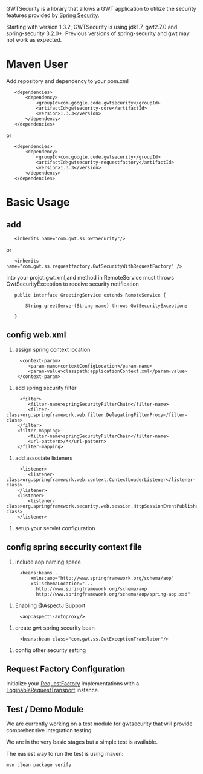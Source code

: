 

GWTSecurity is a library that allows a GWT application to utilize the security features provided by [Spring Security](http://static.springsource.org/spring-security/site).

Starting with version 1.3.2, GWTSecurity is using jdk1.7, gwt2.7.0 and spring-security 3.2.0+.  Previous versions of spring-security and gwt may not work as expected.

# Maven User #
Add repository and dependency to your pom.xml
```
   <dependencies>
       <dependency>
           <groupId>com.google.code.gwtsecurity</groupId>
           <artifactId>gwtsecurity-core</artifactId>
           <version>1.3.3</version>
       </dependency>
   </dependencies>
```
or
```
   <dependencies>
       <dependency>
           <groupId>com.google.code.gwtsecurity</groupId>
           <artifactId>gwtsecurity-requestfactory</artifactId>
           <version>1.3.3</version>
       </dependency>
   </dependencies>
```
# Basic Usage #
## add ##
```
   <inherits name="com.gwt.ss.GwtSecurity"/>
```
or
```
   <inherits name="com.gwt.ss.requestfactory.GwtSecurityWithRequestFactory" />
```
into your projct.gwt.xml,and method in RemoteService must throws GwtSecurityException to receive security notification
```
   public interface GreetingService extends RemoteService {

       String greetServer(String name) throws GwtSecurityException;

   }
```
## config web.xml ##
  1. assign spring context location
```
     <context-param>
        <param-name>contextConfigLocation</param-name>
        <param-value>classpath:applicationContext.xml</param-value>
    </context-param>
```
  1. add spring security filter
```
     <filter>
        <filter-name>springSecurityFilterChain</filter-name>
        <filter-class>org.springframework.web.filter.DelegatingFilterProxy</filter-class>
    </filter>
    <filter-mapping>
        <filter-name>springSecurityFilterChain</filter-name>
        <url-pattern>/*</url-pattern>
    </filter-mapping>
```
  1. add associate listeners
```
     <listener>
        <listener-class>org.springframework.web.context.ContextLoaderListener</listener-class>
    </listener>
    <listener>
        <listener-class>org.springframework.security.web.session.HttpSessionEventPublisher</listener-class>
    </listener>
```
  1. setup your servlet configuration
## config spring seccurity context file ##
  1. include aop naming space
```
     <beans:beans ...
         xmlns:aop="http://www.springframework.org/schema/aop"
         xsi:schemaLocation="...
           http://www.springframework.org/schema/aop 
           http://www.springframework.org/schema/aop/spring-aop.xsd"
```
  1. Enabling @AspectJ Support
```
     <aop:aspectj-autoproxy/>
```
  1. create gwt spring security bean
```
     <beans:bean class="com.gwt.ss.GwtExceptionTranslator"/>
```
  1. config other security setting
## Request Factory Configuration ##
Initialize your [RequestFactory](https://developers.google.com/web-toolkit/doc/latest/DevGuideRequestFactory) implementations with a [LoginableRequestTransport](http://gwtsecurity.googlecode.com/svn/javadoc/latest/com/gwt/ss/requestfactory/client/loginable/LoginableRequestTransport.html) instance.


## Test / Demo Module ##
We are currently working on a test module for gwtsecurity that will provide comprehensive integration testing.

We are in the very basic stages but a simple test is available.

The easiest way to run the test is using maven:

```
mvn clean package verify
```